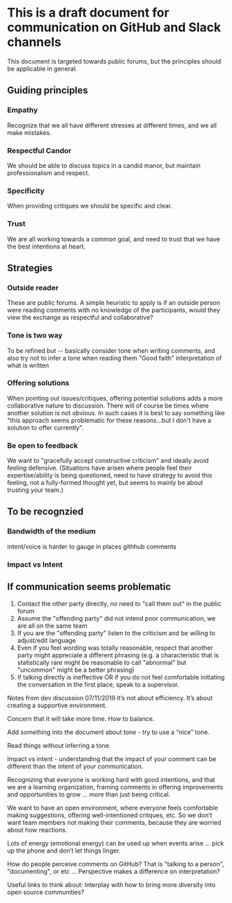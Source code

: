 # This is a draft document for communication on GitHub and Slack channels 

This document is targeted towards public forums, but the principles should be applicable in general.

## Guiding principles
### Empathy
Recognize that we all have different stresses at different times, and we all make mistakes.
### Respectful Candor
We should be able to discuss topics in a candid manor, but maintain professionalism and respect.
### Specificity
When providing critiques we should be specific and clear.
### Trust
We are all working towards a common goal, and need to trust that we have the best intentions at heart.

## Strategies
### Outside reader
These are public forums. A simple heuristic to apply is if an outside person were reading comments with no knowledge of the participants, would they view the exchange as respectful and collaborative?

### Tone is two way
To be refined but -- basically consider tone when writing comments, and also try not to infer a tone when reading them
"Good faith" interpretation of what is written

### Offering solutions
When pointing out issues/critiques, offering potential solutions adds a more collaborative nature to discussion. There will of course be times where another solution is not obvious. In such cases it is best to say something like "this approach seems problematic for these reasons...but I don't have a solution to offer currently".

### Be open to feedback
We want to "gracefully accept constructive criticism" and ideally avoid feeling defensive. (Situations have arisen where people feel their expertise/ability is being questioned, need to have strategy to avoid this feeling, not a fully-formed thought yet, but seems to mainly be about trusting your team.)


## To be recognzied

### Bandwidth of the medium 
intent/voice is harder to gauge in places githhub comments

### Impact vs Intent


## If communication seems problematic
1. Contact the other party directly, no need to "call them out" in the public forum
2. Assume the "offending party" did not intend poor communication, we are all on the same team
3. If you are the "offending party" listen to the criticism and be willing to adjust/edit language
4. Even if you feel wording was totally reasonable, respect that another party might appreciate a different phrasing (e.g. a characteristic that is statistically rare might be reasonable to call "abnormal" but "uncommon" might be a better phrasing)
5. If talking directly is ineffective OR if you do not feel comfortable initiating the conversation in the first place, speak to a supervisor. 


Notes from dev discussion 07/11/2019
It’s not about efficiency. It’s about creating a supportive environment.

Concern that it will take more time. How to balance.

Add something into the document about tone - try to use a “nice” tone. 

Read things without inferring a tone.

Impact vs intent - understanding that the impact of your comment can be different than the intent of your communication. 

Recognizing that everyone is working hard with good intentions, and that we are a learning organization, framing comments in offering improvements and opportunities to grow ... more than just being critical.

We want to have an open environment, where everyone feels comfortable making suggestions, offering well-intentioned critques, etc.  So we don’t want team members not making their comments, because they are worried about how reactions. 

Lots of energy (emotional energy) can be used up when events arise … pick up the phone and don’t let things linger. 

How do people perceive comments on GitHub? That is "talking to a person", "documenting", or etc ... Perspective makes a difference on interpretation?

Useful links to think about: 
Interplay with how to bring more diversity into open source communities? 

